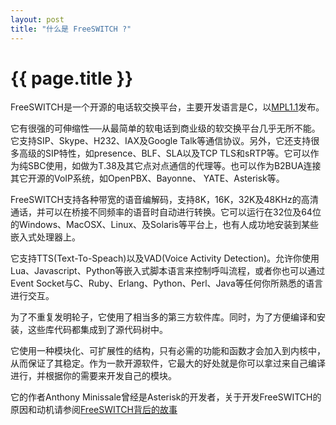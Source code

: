 ```yaml
---
layout: post
title: "什么是 FreeSWITCH ?"
---
```


# {{ page.title }}

FreeSWITCH是一个开源的电话软交换平台，主要开发语言是C，以[MPL1.1](http://www.opensource.org/licenses/mozilla1.1.php)发布。


它有很强的可伸缩性──从最简单的软电话到商业级的软交换平台几乎无所不能。它支持SIP、Skype、H232、IAX及Google Talk等通信协议。另外，它还支持很多高级的SIP特性，如presence、BLF、SLA以及TCP TLS和sRTP等。它可以作为纯SBC使用，如做为T.38及其它点对点通信的代理等。也可以作为B2BUA连接其它开源的VoIP系统，如OpenPBX、Bayonne、 YATE、Asterisk等。

FreeSWITCH支持各种带宽的语音编解码，支持8K，16K，32K及48KHz的高清通话，并可以在桥接不同频率的语音时自动进行转换。它可以运行在32位及64位的Windows、MacOSX、Linux、及Solaris等平台上，也有人成功地安装到某些嵌入式处理器上。

它支持TTS(Text-To-Speach)以及VAD(Voice Activity Detection)。允许你使用Lua、Javascript、Python等嵌入式脚本语言来控制呼叫流程，或者你也可以通过Event Socket与C、Ruby、Erlang、Python、Perl、Java等任何你所熟悉的语言进行交互。

为了不重复发明轮子，它使用了相当多的第三方软件库。同时，为了方便编译和安装，这些库代码都集成到了源代码树中。

它使用一种模块化、可扩展性的结构，只有必需的功能和函数才会加入到内核中，从而保证了其稳定。作为一款开源软件，它最大的好处就是你可以拿过来自己编译进行，并根据你的需要来开发自己的模块。

它的作者Anthony Minissale曾经是Asterisk的开发者，关于开发FreeSWITCH的原因和动机请参阅[FreeSWITCH背后的故事](http://www.dujinfang.com/past/2009/10/31/freeswitchbei-hou-de-gu-shi/)

